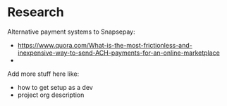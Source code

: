 # Research

Alternative payment systems to Snapsepay:
* https://www.quora.com/What-is-the-most-frictionless-and-inexpensive-way-to-send-ACH-payments-for-an-online-marketplace
* 

Add more stuff here like:

* how to get setup as a dev
* project org description

